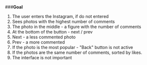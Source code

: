 ###**Goal**
1. The user enters the Instagram, if do not entered
2. Sees photos with the highest number of comments
3. The photo in the middle - a figure with the number of comments
4. At the bottom of the button - next / prev
5. Next - a less commented photo
6. Prev - a more commented
7. If the photo is the most popular - "Back" button is not active
8. If the photos are the same number of comments, sorted by likes.
9. The interface is not important
